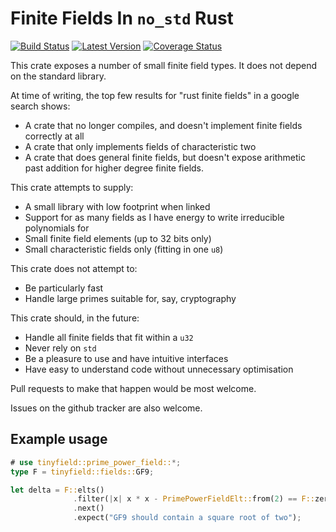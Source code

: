 Finite Fields In `no_std` Rust
==============================

[![Build Status](https://travis-ci.org/rspencer01/tinyfield.svg?branch=master)](https://travis-ci.org/rspencer01/tinyfield)
[![Latest Version](https://img.shields.io/crates/v/tinyfield.svg)](https://crates.io/crates/tinyfield)
[![Coverage Status](https://coveralls.io/repos/github/rspencer01/tinyfield/badge.svg?branch=master)](https://coveralls.io/github/rspencer01/tinyfield?branch=master)

This crate exposes a number of small finite field types.  It does not depend on
the standard library.

At time of writing, the top few results for "rust finite fields" in a google
search shows:

 * A crate that no longer compiles, and doesn't implement finite fields
   correctly at all 
 * A crate that only implements fields of characteristic two
 * A crate that does general finite fields, but doesn't expose arithmetic past
   addition for higher degree finite fields.

This crate attempts to supply:

 * A small library with low footprint when linked
 * Support for as many fields as I have energy to write irreducible polynomials for
 * Small finite field elements (up to 32 bits only)
 * Small characteristic fields only (fitting in one `u8`)

This crate does not attempt to:

 * Be particularly fast
 * Handle large primes suitable for, say, cryptography

This crate should, in the future:

 * Handle all finite fields that fit within a `u32`
 * Never rely on `std`
 * Be a pleasure to use and have intuitive interfaces
 * Have easy to understand code without unnecessary optimisation

Pull requests to make that happen would be most welcome.

Issues on the github tracker are also welcome.

Example usage
-------------
```rust
# use tinyfield::prime_power_field::*;
type F = tinyfield::fields::GF9;

let delta = F::elts()
              .filter(|x| x * x - PrimePowerFieldElt::from(2) == F::zero)
              .next()
              .expect("GF9 should contain a square root of two");
```
